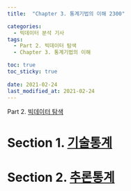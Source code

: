 ```yaml
---
title:  "Chapter 3. 통계기법의 이해 2300"

categories:
  - 빅데이터 분석 기사
tags:
  - Part 2. 빅데이터 탐색
  - Chapter 3. 통계기법의 이해

toc: true
toc_sticky: true
 
date: 2021-02-24
last_modified_at: 2021-02-24
---
```


Part 2. [빅데이터 탐색]()

# Section 1. [기술통계]()

# Section 2. [추론통계]()
